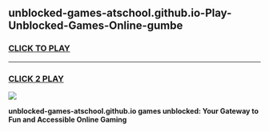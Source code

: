 
## unblocked-games-atschool.github.io-Play-Unblocked-Games-Online-gumbe
<h3>
<a href="https://premium76.site?title=unblocked-games-atschool.github.io&ref=25A">CLICK TO PLAY</a></h3>
<hr>

<h3>
<a href="https://premium76.site?title=unblocked-games-atschool.github.io&ref=25A">CLICK 2 PLAY</a>
  
</h3>

<a href="https://premium76.site?title=unblocked-games-atschool.github.io&ref=25A"><img src="https://clearcache.store/games.png"></a>


**unblocked-games-atschool.github.io games unblocked: Your Gateway to Fun and Accessible Online Gaming**
